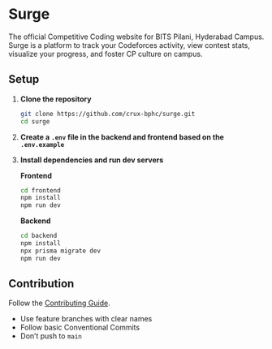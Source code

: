 # Surge

The official Competitive Coding website for BITS Pilani, Hyderabad Campus. Surge is a platform to track your Codeforces activity, view contest stats, visualize your progress, and foster CP culture on campus.

## Setup

1. **Clone the repository**

   ```bash
   git clone https://github.com/crux-bphc/surge.git
   cd surge
   ```

2. **Create a `.env` file in the backend and frontend based on the `.env.example`**

3. **Install dependencies and run dev servers**

   **Frontend**

   ```bash
   cd frontend
   npm install
   npm run dev
   ```

   **Backend**

   ```bash
   cd backend
   npm install
   npx prisma migrate dev
   npm run dev
   ```

## Contribution

Follow the [Contributing Guide](./CONTRIBUTING.md).

* Use feature branches with clear names
* Follow basic Conventional Commits
* Don’t push to `main`
